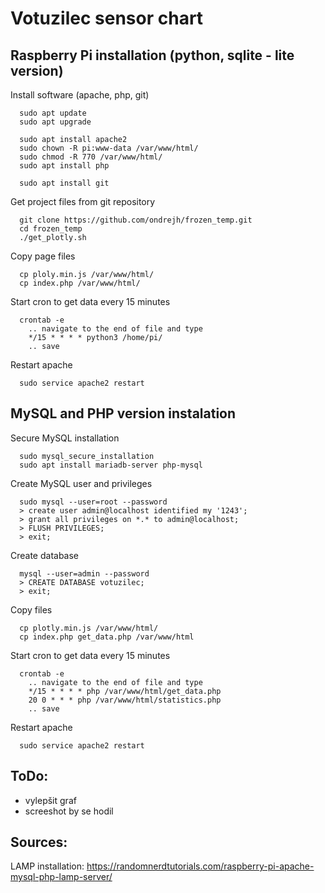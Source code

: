 Votuzilec sensor chart
======================

## Raspberry Pi installation (python, sqlite - lite version)
Install software (apache, php, git)
```
  sudo apt update
  sudo apt upgrade

  sudo apt install apache2
  sudo chown -R pi:www-data /var/www/html/
  sudo chmod -R 770 /var/www/html/
  sudo apt install php

  sudo apt install git
```
Get project files from git repository
```
  git clone https://github.com/ondrejh/frozen_temp.git
  cd frozen_temp
  ./get_plotly.sh
```
Copy page files
```
  cp ploly.min.js /var/www/html/
  cp index.php /var/www/html/
```
Start cron to get data every 15 minutes
```
  crontab -e
    .. navigate to the end of file and type
    */15 * * * * python3 /home/pi/
    .. save
```
Restart apache
```
  sudo service apache2 restart
```

## MySQL and PHP version instalation
Secure MySQL installation
```
  sudo mysql_secure_installation
  sudo apt install mariadb-server php-mysql
```
Create MySQL user and privileges
```
  sudo mysql --user=root --password
  > create user admin@localhost identified my '1243';
  > grant all privileges on *.* to admin@localhost;
  > FLUSH PRIVILEGES;
  > exit;
```
Create database
```
  mysql --user=admin --password
  > CREATE DATABASE votuzilec;
  > exit;
```
Copy files
```
  cp plotly.min.js /var/www/html/
  cp index.php get_data.php /var/www/html
```
Start cron to get data every 15 minutes
```
  crontab -e
    .. navigate to the end of file and type
    */15 * * * * php /var/www/html/get_data.php
    20 0 * * * php /var/www/html/statistics.php
    .. save
```
Restart apache
```
  sudo service apache2 restart
```

## ToDo:
- vylepšit graf
- screeshot by se hodil

## Sources:
LAMP installation: https://randomnerdtutorials.com/raspberry-pi-apache-mysql-php-lamp-server/
